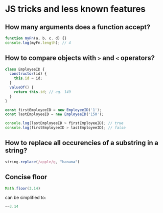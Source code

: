 # JS tricks and less known features
## How many arguments does a function accept?
```js
function myFn(a, b, c, d) {}
console.log(myFn.length); // 4
```

## How to compare objects with `>` and `<` operators?
```js
class EmployeeID {
  constructor(id) {
    this.id = id;
  }
  valueOf() {
    return this.id; // eg. 149
  }
}

const firstEmployeeID = new EmployeeID('1');
const lastEmployeeID = new EmployeeID('150');

console.log(lastEmployeeID > firstEmployeeID); // true
console.log(firstEmployeeID > lastEmployeeID); // false
```

## How to replace all occurencies of a substring in a string?
```js
string.replace(/apple/g, "banana")
```

## Concise floor
```js
Math.floor(3.14)
```

can be simplified to:

```js
~~3.14
```
